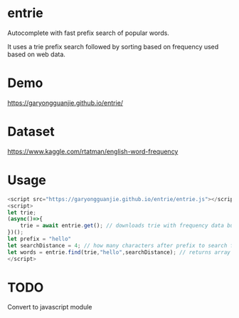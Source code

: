 # entrie
Autocomplete with fast prefix search of popular words.

It uses a trie prefix search followed by sorting based on frequency used based on web data.

# Demo
https://garyongguanjie.github.io/entrie/

# Dataset
https://www.kaggle.com/rtatman/english-word-frequency

# Usage
```js
<script src="https://garyongguanjie.github.io/entrie/entrie.js"></script>
<script>
let trie;
(async()=>{
    trie = await entrie.get(); // downloads trie with frequency data build from kaggle dataset
})();
let prefix = "hello"
let searchDistance = 4; // how many characters after prefix to search for
let words = entrie.find(trie,"hello",searchDistance); // returns array of words from most frequently used to least frequently used with prefix and search distance
</script>
```
# TODO 
Convert to javascript module
